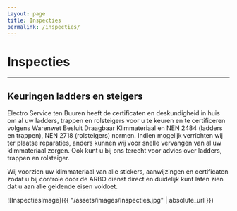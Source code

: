 ```yaml
---
Layout: page
title: Inspecties
permalink: /inspecties/
---
```


# Inspecties

***

## Keuringen ladders en steigers

Electro Service ten Buuren heeft de certificaten en deskundigheid in huis om al uw ladders, trappen en rolsteigers voor u te keuren en te certificeren volgens Warenwet Besluit Draagbaar Klimmateriaal en NEN 2484 (ladders en trappen), NEN 2718 (rolsteigers) normen. Indien mogelijk verrichten wij ter plaatse reparaties, anders kunnen wij voor snelle vervangen van al uw klimmateriaal zorgen. Ook kunt u bij ons terecht voor advies over ladders, trappen en rolsteiger.

Wij voorzien uw klimmateriaal van alle stickers, aanwijzingen en certificaten zodat u bij controle door de ARBO dienst direct en duidelijk kunt laten zien dat u aan alle geldende eisen voldoet.

![InspectiesImage]({{ "/assets/images/Inspecties.jpg" | absolute_url }})
